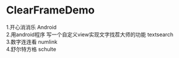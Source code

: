 # ClearFrameDemo <br>
1.开心消消乐 Android <br> 
2.用android程序 写一个自定义view实现文字找茬大师的功能 textsearch <br>
3.数字连连看 numlink  <br>
4.舒尔特方格 schulte <br>